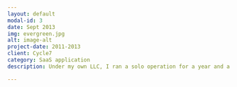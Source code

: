 ```yaml
---
layout: default
modal-id: 3
date: Sept 2013
img: evergreen.jpg
alt: image-alt
project-date: 2011-2013
client: Cycle7
category: SaaS application
description: Under my own LLC, I ran a solo operation for a year and a half. During that time I conceived of, built and launched my own software as a service product: Evergreen, an appointment scheduling program. Evergreen enabled clients to schedule appointments with practitioners, and practitioners to manage their calendars and clients. 

---
```

